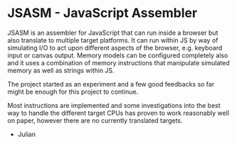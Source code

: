 # JSASM - JavaScript Assembler

JSASM is an assembler for JavaScript that can run inside a browser but also translate to multiple target platforms.  It can run within JS by way of simulating I/O to act upon different aspects of the browser, e.g. keyboard input or canvas output.  Memory models can be configured completely also and it uses a combination of memory instructions that manipulate simulated memory as well as strings within JS. 

The project started as an experiment and a few good feedbacks so far might be enough for this project to continue.

Most instructions are implemented and some investigations into the best way to handle the different target CPUs has proven to work reasonably well on paper, however there are no currently translated targets.

- Julian
